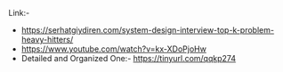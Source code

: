 Link:-
* https://serhatgiydiren.com/system-design-interview-top-k-problem-heavy-hitters/
* https://www.youtube.com/watch?v=kx-XDoPjoHw
* Detailed and Organized One:- https://tinyurl.com/qqkp274
